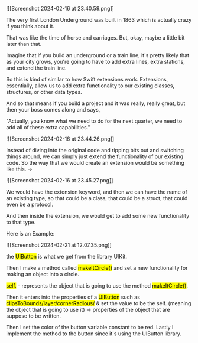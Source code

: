 
![[Screenshot 2024-02-16 at 23.40.59.png]]


The very first London Underground was built in 1863 which is actually crazy if you think about it.

That was like the time of horse and carriages. But, okay, maybe a little bit later than that.

Imagine that if you build an underground or a train line, it's pretty likely that as your city grows,
you're going to have to add extra lines, extra stations, and extend the train line.

So this is kind of similar to how Swift extensions work. Extensions, essentially, allow us to add extra functionality to our existing classes, structures, or other data types.

And so that means if you build a project and it was really, really great, but then your boss comes along and says, 

"Actually, you know what we need to do for the next quarter, we need to add all of these extra capabilities." 

![[Screenshot 2024-02-16 at 23.44.26.png]]

Instead of diving into the original code and ripping bits out and switching things around, we can simply just extend the functionality of our existing code. So the way that we would create an extension would be something like this. ->

![[Screenshot 2024-02-16 at 23.45.27.png]]

We would have the extension keyword, and then we can have the name of an existing type, so that could be a class, that could be a struct, that could even be a protocol.

And then inside the extension, we would get to add some new functionality to that type. 

Here is an Example:

![[Screenshot 2024-02-21 at 12.07.35.png]]

the <mark class="hltr-blue">UIButton</mark> is what we get from the library UIKit.

Then I make a method called <mark class="hltr-cyan">makeItCircle()</mark> and set a new functionality for making an object into a circle.

<mark class="hltr-red">self.</mark> - represents the object that is going to use the method <mark class="hltr-cyan">makeItCircle()</mark>.

Then it enters into the properties of a <mark class="hltr-blue">UIButton</mark> such as <mark class="hltr-purple">clipsToBounds/layer/cornerRadious/</mark> & set the value to be the self. (meaning the object that is going to use it) -> properties of the object that are suppose to be written. 

Then I set the color of the button variable constant to be red. 
Lastly I implement the method to the button since it's using the UIButton library.


            